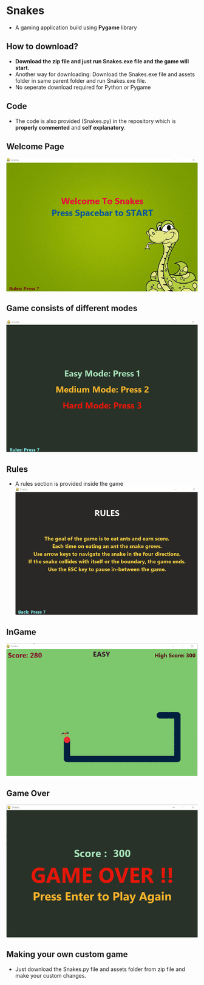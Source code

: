 # Snakes
- A gaming application build using **Pygame** library
## How to download?
- **Download the zip file and just run Snakes.exe file and the game will start.**<br/>
- Another way for downloading: Download the Snakes.exe file and assets folder in same parent folder and run Snakes.exe file.
- No seperate download required for Python or Pygame
## Code
- The code is also provided (Snakes.py) in the repository which is **properly commented** and **self explanatory**.
## Welcome Page
![Welcome Image](/Screenshots/Welcome.png)
## Game consists of different modes
![Modes](/Screenshots/Modes.png)
## Rules
- A rules section is provided inside the game
![Rules](/Screenshots/Rules.png)
## InGame
![InGame](/Screenshots/Game_Photo.png)
## Game Over
![Game Over](/Screenshots/Game_Over.png)
## Making your own custom game
- Just download the Snakes.py file and assets folder from zip file and make your custom changes.
